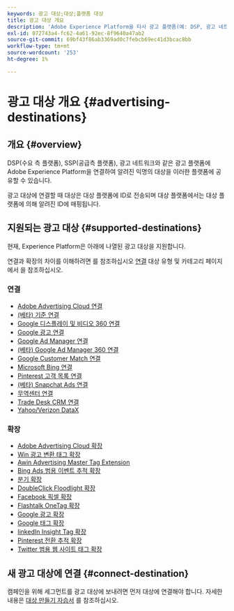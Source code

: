 ```yaml
---
keywords: 광고 대상;대상;플랫폼 대상
title: 광고 대상 개요
description: 'Adobe Experience Platform을 타사 광고 플랫폼(예: DSP, 광고 네트워크, SSP)에 연결하고 익명의 대상을 이러한 플랫폼에 공유합니다.'
exl-id: 072743a4-fc62-4a61-92ec-8f9640a47ab2
source-git-commit: 69bf43f86ab3369ad0c7febcb69ec41d3bcac8bb
workflow-type: tm+mt
source-wordcount: '253'
ht-degree: 1%

---
```


# 광고 대상 개요 {#advertising-destinations}

## 개요 {#overview}

DSP(수요 측 플랫폼), SSP(공급측 플랫폼), 광고 네트워크와 같은 광고 플랫폼에 Adobe Experience Platform을 연결하여 알려진 익명의 대상을 이러한 플랫폼에 공유할 수 있습니다.

광고 대상에 연결할 때 대상은 대상 플랫폼에 ID로 전송되며 대상 플랫폼에서는 대상 플랫폼에 의해 알려진 ID에 매핑됩니다.

## 지원되는 광고 대상 {#supported-destinations}

현재, Experience Platform은 아래에 나열된 광고 대상을 지원합니다.

연결과 확장의 차이를 이해하려면 를 참조하십시오 [연결](../../destination-types.md#connections) 대상 유형 및 카테고리 페이지에서 을 참조하십시오.

### 연결

* [Adobe Advertising Cloud 연결](adobe-advertising-cloud-connection.md)
* [(베타) 기준 연결](criteo.md)
* [Google 디스플레이 및 비디오 360 연결](google-dv360.md)
* [Google 광고 연결](google-ads-destination.md)
* [Google Ad Manager 연결](google-ad-manager.md)
* [(베타) Google Ad Manager 360 연결](google-ad-manager-360-connection.md)
* [Google Customer Match 연결](google-customer-match.md)
* [Microsoft Bing 연결](bing.md)
* [Pinterest 고객 목록 연결](pinterest.md)
* [(베타) Snapchat Ads 연결](snap-inc.md)
* [무역센터 연결](tradedesk.md)
* [Trade Desk CRM 연결](tradedesk-emails.md)
* [Yahoo/Verizon DataX](datax.md)

### 확장

* [Adobe Advertising Cloud 확장](adobe-advertising-cloud.md)
* [Win 광고 변환 태그 확장](awin-conversiontag.md)
* [Awin Advertising Master Tag Extension](awin-mastertag.md)
* [Bing Ads 범용 이벤트 추적 확장](bing-ads.md)
* [분기 확장](branch.md)
* [DoubleClick Floodlight 확장](doubleclick-floodlight.md)
* [Facebook 픽셀 확장](facebook-pixel.md)
* [Flashtalk OneTag 확장](flashtalking.md)
* [Google 광고 확장](google-ads-extension.md)
* [Google 태그 확장](gtag-advertising.md)
* [linkedIn Insight Tag 확장](linkedin.md)
* [Pinterest 전환 추적 확장](pinterest-extension.md)
* [Twitter 범용 웹 사이트 태그 확장](twitter-uwt.md)

## 새 광고 대상에 연결 {#connect-destination}

캠페인을 위해 세그먼트를 광고 대상에 보내려면 먼저 대상에 연결해야 합니다. 자세한 내용은 [대상 만들기 자습서](../../ui/connect-destination.md) 를 참조하십시오.
